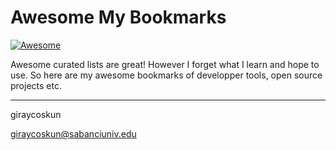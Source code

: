 # Awesome My Bookmarks

[![Awesome](https://awesome.re/badge.svg)](https://awesome.re)

Awesome curated lists are great! However I forget what I learn and hope to use. So here are my awesome bookmarks of developper tools, open source projects etc. 

---
giraycoskun

giraycoskun@sabanciuniv.edu